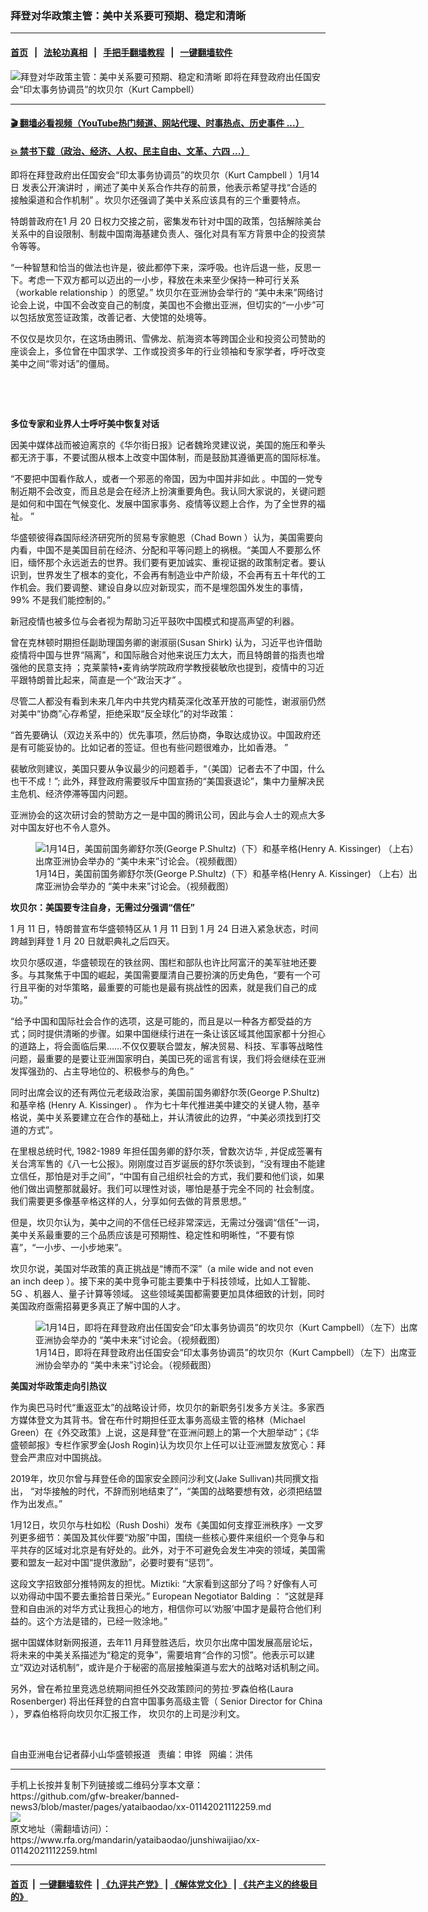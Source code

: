 ### 拜登对华政策主管：美中关系要可预期、稳定和清晰
------------------------

#### [首页](https://github.com/gfw-breaker/banned-news3/blob/master/README.md) &nbsp;&nbsp;|&nbsp;&nbsp; [法轮功真相](https://github.com/begood0513/basic/blob/master/README.md)  &nbsp;&nbsp;|&nbsp;&nbsp; [手把手翻墙教程](https://github.com/gfw-breaker/guides/wiki)  &nbsp;&nbsp;|&nbsp;&nbsp; [一键翻墙软件](https://github.com/gfw-breaker/nogfw/blob/master/README.md)  



<div id="headerimg">
 <img alt="拜登对华政策主管：美中关系要可预期、稳定和清晰" src="https://www.rfa.org/mandarin/yataibaodao/junshiwaijiao/xx-01142021112259.html/@@images/b5b76edc-cc11-4fb7-b7b3-8ffdb7f10282.jpeg" title="拜登对华政策主管：美中关系要可预期、稳定和清晰"/>
 <span class="lead_image_caption">
  即将在拜登政府出任国安会“印太事务协调员”的坎贝尔（Kurt Campbell）
 </span>
 <!-- zoomattribute -->
</div>

<hr/>


#### [ 🎬  翻墙必看视频（YouTube热门频道、网站代理、时事热点、历史事件 ...）](https://github.com/gfw-breaker/links/blob/master/banned.md)

#### [ 💥  禁书下载（政治、经济、人权、民主自由、文革、六四 ...）](https://github.com/gfw-breaker/books/blob/master/README.md)

<div id="storytext">
 <div class="sidebar">
 </div>
 <p>
 </p>
 <p>
  即将在拜登政府出任国安会“印太事务协调员”的坎贝尔（Kurt Campbell
  <span>
   ）1月14日
  </span>
  <span>
   发表公开演讲时
  </span>
  ，阐述了美中关系合作共存的前景，他表示希望寻找“合适的接触渠道和合作机制”
  <span>
   。坎贝尔还强调了美中关系应该具有的三个重要特点。
  </span>
 </p>
 <p>
  特朗普政府在1
  <span>
   月
  </span>
  20
  <span>
   日权力交接之前，密集发布针对中国的政策，包括解除美台关系中的自设限制、制裁中国南海基建负责人、强化对具有军方背景中企的投资禁令等等。
  </span>
 </p>
 <p>
  “一种智慧和恰当的做法也许是，彼此都停下来，深呼吸。也许后退一些，反思一下。考虑一下双方都可以迈出的一小步，释放在未来至少保持一种可行关系（workable relationship
  <span>
   ）的愿望。”
  </span>
  坎贝尔在亚洲协会举行的 “美中未来”网络讨论会上说，中国不会改变自己的制度，美国也不会撤出亚洲，但切实的“一小步”可以包括放宽签证政策，改善记者、大使馆的处境等。
 </p>
 <p>
  不仅仅是坎贝尔，在这场由腾讯、雪佛龙、航海资本等跨国企业和投资公司赞助的座谈会上，多位曾在中国求学、工作或投资多年的行业领袖和专家学者，呼吁改变美中之间“零对话”的僵局。
 </p>
 <p>
  <br/>
 </p>
 <p>
  <br/>
 </p>
 <p>
  <strong>
   多位专家和业界人士呼吁美中恢复对话
  </strong>
 </p>
 <p>
  因美中媒体战而被迫离京的《华尔街日报》记者魏玲灵建议说，美国的施压和拳头都无济于事，不要试图从根本上改变中国体制，而是鼓励其遵循更高的国际标准。
 </p>
 <p>
  “不要把中国看作敌人，或者一个邪恶的帝国，因为中国并非如此 。中国的一党专制近期不会改变，而且总是会在经济上扮演重要角色。我认同大家说的，关键问题是如何和中国在气候变化、发展中国家事务、疫情等议题上合作，为了全世界的福祉。 ”
 </p>
 <p>
  华盛顿彼得森国际经济研究所的贸易专家鲍恩（Chad Bown
  <span>
   ）认为，美国需要向内看，中国不是美国目前在经济、分配和平等问题上的祸根。“美国人不要那么怀旧，缅怀那个永远逝去的世界。我们要有更加诚实、重视证据的政策制定者。要认识到，世界发生了根本的变化，不会再有制造业中产阶级，不会再有五十年代的工作机会。我们要调整、建设自身以应对新现实，而不是埋怨国外发生的事情，
  </span>
  99%
  <span>
   不是我们能控制的。”
  </span>
 </p>
 <p>
  新冠疫情也被多位与会者视为帮助习近平鼓吹中国模式和提高声望的利器。
 </p>
 <p>
  曾在克林顿时期担任副助理国务卿的谢淑丽(Susan Shirk)
  <span>
   认为，习近平也许借助疫情将中国与世界“隔离”，和国际融合对他来说压力太大，而且特朗普的指责也增强他的民意支持 ；克莱蒙特•麦肯纳学院政府学教授裴敏欣也提到，疫情中的习近平跟特朗普比起来，简直是一个“政治天才” 。
  </span>
 </p>
 <p>
  尽管二人都没有看到未来几年内中共党内精英深化改革开放的可能性，谢淑丽仍然对美中“协商”心存希望，拒绝采取“反全球化”的对华政策：
 </p>
 <p>
  “首先要确认（双边关系中的）优先事项，然后协商，争取达成协议。中国政府还是有可能妥协的。比如记者的签证。但也有些问题很难办，比如香港。 ”
 </p>
 <p>
  裴敏欣则建议，美国只要从争议最少的问题着手，“（美国）记者去不了中国，什么也干不成！”;
  <span>
   此外，拜登政府需要驳斥中国宣扬的“美国衰退论”，集中力量解决民主危机、经济停滞等国内问题。
  </span>
 </p>
 <p>
  亚洲协会的这次研讨会的赞助方之一是中国的腾讯公司，因此与会人士的观点大多对中国友好也不令人意外。
 </p>
 <p>
  <figure class="image-richtext image-inline captioned" style="width:622px;">
   <img alt="1月14日，美国前国务卿舒尔茨(George P.Shultz)（下）和基辛格(Henry A. Kissinger) （上右）出席亚洲协会举办的 “美中未来”讨论会。（视频截图）" src="https://www.rfa.org/mandarin/yataibaodao/junshiwaijiao/xx-01142021112259.html/xx0115l.jpg/@@images/946b29dd-6943-4617-8673-9b27c0097323.jpeg" title="xx0115l.jpg"/>
   <figcaption class="image-caption">
    1月14日，美国前国务卿舒尔茨(George P.Shultz)（下）和基辛格(Henry A. Kissinger) （上右）出席亚洲协会举办的 “美中未来”讨论会。（视频截图）
   </figcaption>
   <small>
   </small>
  </figure>
 </p>
 <p>
  <strong>
   坎贝尔：美国要专注自身，无需过分强调“信任”
  </strong>
 </p>
 <p>
  1
  <span>
   月
  </span>
  11
  <span>
   日，特朗普宣布华盛顿特区从
  </span>
  1
  <span>
   月
  </span>
  11
  <span>
   日到
  </span>
  1
  <span>
   月
  </span>
  24
  <span>
   日进入紧急状态，时间跨越到拜登
  </span>
  1
  <span>
   月
  </span>
  20
  <span>
   日就职典礼之后四天。
  </span>
 </p>
 <p>
  坎贝尔感叹道，华盛顿现在的铁丝网、围栏和部队也许比阿富汗的美军驻地还要多。与其聚焦于中国的崛起，美国需要厘清自己要扮演的历史角色，“要有一个可行且平衡的对华策略，最重要的可能也是最有挑战性的因素，就是我们自己的成功。”
 </p>
 <p>
  “给予中国和国际社会合作的选项，这是可能的，而且是以一种各方都受益的方式；同时提供清晰的步骤。如果中国继续行进在一条让该区域其他国家都十分担心的道路上，将会面临后果……不仅仅要联合盟友，解决贸易、科技、军事等战略性问题，最重要的是要让亚洲国家明白，美国已死的谣言有误，我们将会继续在亚洲发挥强劲的、占主导地位的、积极参与的角色。”
 </p>
 <p>
  同时出席会议的还有两位元老级政治家，美国前国务卿舒尔茨(George P.Shultz)
  <span>
   和基辛格
  </span>
  (Henry A. Kissinger)
  <span>
   。 作为七十年代推进美中建交的关键人物，基辛格说，美中关系要建立在合作的基础上，并认清彼此的边界，“中美必须找到打交道的方式”。
  </span>
 </p>
 <p>
  在里根总统时代, 1982-1989
  <span>
   年担任国务卿的舒尔茨，曾数次访华
  </span>
  ,
  <span>
   并促成签署有关台湾军售的《八一七公报》。刚刚度过百岁诞辰的舒尔茨谈到，“没有理由不能建立信任，那怕是对手之间”，“中国有自己组织社会的方式，我们要和他们谈，如果他们做出调整那就最好。我们可以理性对谈，哪怕是基于完全不同的
  </span>
  社会制度。我们需要更多像基辛格这样的人，分享如何去做的背景思想。”
 </p>
 <p>
  但是，坎贝尔认为，美中之间的不信任已经非常深远，无需过分强调“信任”一词，美中关系最重要的三个品质应该是可预期性、稳定性和明晰性，“不要有惊喜”，“一小步、一小步地来”。
 </p>
 <p>
  坎贝尔说，美国对华政策的真正挑战是“博而不深”（a mile wide and not even an inch deep
  <span>
   ）。接下来的美中竞争可能主要集中于科技领域，比如人工智能、
  </span>
  5G
  <span>
   、机器人、量子计算等领域。
  </span>
  这些领域美国都需要更加具体细致的计划，同时美国政府亟需招募更多真正了解中国的人才。
 </p>
 <p>
  <figure class="image-richtext image-inline captioned" style="width:622px;">
   <img alt="1月14日，即将在拜登政府出任国安会“印太事务协调员”的坎贝尔（Kurt Campbell）（左下）出席亚洲协会举办的 “美中未来”讨论会。（视频截图）" src="https://www.rfa.org/mandarin/yataibaodao/junshiwaijiao/xx-01142021112259.html/xx0115h.jpg/@@images/0627b976-48ab-4462-a52d-498e762e7cfd.jpeg" title="xx0115h.jpg"/>
   <figcaption class="image-caption">
    1月14日，即将在拜登政府出任国安会“印太事务协调员”的坎贝尔（Kurt Campbell）（左下）出席亚洲协会举办的 “美中未来”讨论会。（视频截图）
   </figcaption>
   <small>
   </small>
  </figure>
 </p>
 <p>
  <strong>
   美国对华政策走向引热议
  </strong>
 </p>
 <p>
  作为奥巴马时代“重返亚太”的战略设计师，坎贝尔的新职务引发多方关注。多家西方媒体登文为其背书。曾在布什时期担任亚太事务高级主管的格林（Michael Green）在《外交政策》上说，这是拜登“在亚洲问题上的第一个大胆举动”；《华盛顿邮报》专栏作家罗金(Josh Rogin)认为坎贝尔上任可以让亚洲盟友放宽心：拜登会严肃应对中国挑战。
 </p>
 <p>
  2019年，坎贝尔曾与拜登任命的国家安全顾问沙利文(Jake Sullivan)共同撰文指出， “对华接触的时代，不辞而别地结束了”，“美国的战略要想有效，必须把结盟作为出发点。”
 </p>
 <p>
  1月12日，坎贝尔与杜如松（Rush Doshi）发布《美国如何支撑亚洲秩序》一文罗列更多细节：美国及其伙伴要“劝服”中国，围绕一些核心要件来组织一个竞争与和平共存的区域对北京是有好处的。此外，对于不可避免会发生冲突的领域，美国需要和盟友一起对中国“提供激励”，必要时要有“惩罚”。
 </p>
 <p>
  这段文字招致部分推特网友的担忧。Miztiki:
  <span>
   “大家看到这部分了吗？好像有人可以劝得动中国不要去重拾昔日荣光。”
  </span>
  European Negotiator Balding
  <span>
   ： “这就是拜登和自由派的对华方式让我担心的地方，相信你可以‘劝服’中国才是最符合他们利益的。这个方法是错的，已经一败涂地。”
  </span>
 </p>
 <p>
  据中国媒体财新网报道，去年11
  <span>
   月拜登胜选后，坎贝尔出席中国发展高层论坛，将未来的中美关系描述为“稳定的竞争”，需要培育“合作的习惯”。他表示可以建立“双边对话机制”，或许是介于秘密的高层接触渠道与宏大的战略对话机制之间。
  </span>
 </p>
 <p>
  另外，曾在希拉里竞选总统期间担任外交政策顾问的劳拉·罗森伯格(Laura Rosenberger)
  <span>
   将出任拜登的白宫中国事务高级主管（
  </span>
  Senior Director for China
  <span>
   ），罗森伯格将向坎贝尔汇报工作，
  </span>
  坎贝尔的上司是沙利文。
 </p>
 <p>
  <br/>
 </p>
 <p>
  自由亚洲电台记者薛小山华盛顿报道   责编：申铧   网编：洪伟
 </p>
</div>

<hr/>
手机上长按并复制下列链接或二维码分享本文章：<br/>
https://github.com/gfw-breaker/banned-news3/blob/master/pages/yataibaodao/xx-01142021112259.md <br/>
<a href='https://github.com/gfw-breaker/banned-news3/blob/master/pages/yataibaodao/xx-01142021112259.md'><img src='https://github.com/gfw-breaker/banned-news3/blob/master/pages/yataibaodao/xx-01142021112259.md.png'/></a> <br/>
原文地址（需翻墙访问）：https://www.rfa.org/mandarin/yataibaodao/junshiwaijiao/xx-01142021112259.html


------------------------
#### [首页](https://github.com/gfw-breaker/banned-news3/blob/master/README.md) &nbsp;|&nbsp; [一键翻墙软件](https://github.com/gfw-breaker/nogfw/blob/master/README.md) &nbsp;| [《九评共产党》](https://github.com/gfw-breaker/9ping.md/blob/master/README.md#九评之一评共产党是什么) | [《解体党文化》](https://github.com/gfw-breaker/jtdwh.md/blob/master/README.md) | [《共产主义的终极目的》](https://github.com/gfw-breaker/gczydzjmd.md/blob/master/README.md)


<img src='http://gfw-breaker.win/banned-news3/pages/yataibaodao/xx-01142021112259.md' width='0px' height='0px'/>